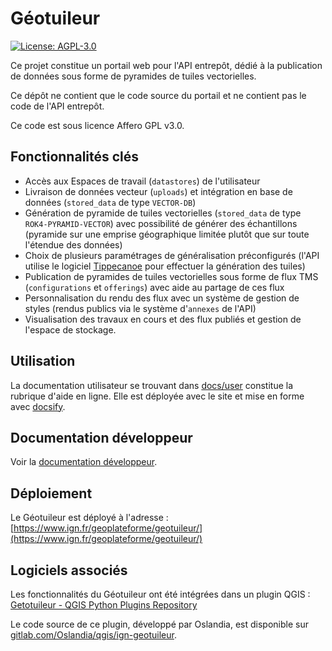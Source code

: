 # Géotuileur

[![License: AGPL-3.0](https://img.shields.io/badge/License-AGPL--3.0-blue.svg)](LICENSE)

Ce projet constitue un portail web pour l'API entrepôt, dédié à la publication de données sous forme de pyramides de tuiles vectorielles.

Ce dépôt ne contient que le code source du portail et ne contient pas le code de l'API entrepôt.

Ce code est sous licence Affero GPL v3.0.

## Fonctionnalités clés

-   Accès aux Espaces de travail (`datastores`) de l'utilisateur
-   Livraison de données vecteur (`uploads`) et intégration en base de données (`stored_data` de type `VECTOR-DB`)
-   Génération de pyramide de tuiles vectorielles (`stored_data` de type `ROK4-PYRAMID-VECTOR`) avec possibilité de générer des échantillons (pyramide sur une emprise géographique limitée plutôt que sur toute l'étendue des données)
-   Choix de plusieurs paramétrages de généralisation préconfigurés (l'API utilise le logiciel [Tippecanoe](https://github.com/mapbox/tippecanoe) pour effectuer la génération des tuiles)
-   Publication de pyramides de tuiles vectorielles sous forme de flux TMS (`configurations` et `offerings`) avec aide au partage de ces flux
-   Personnalisation du rendu des flux avec un système de gestion de styles (rendus publics via le système d'`annexes` de l'API)
-   Visualisation des travaux en cours et des flux publiés et gestion de l'espace de stockage.

## Utilisation

La documentation utilisateur se trouvant dans [docs/user](docs/user) constitue la rubrique d'aide en ligne. Elle est déployée avec le site et mise en forme avec [docsify](https://github.com/docsifyjs/docsify).

## Documentation développeur

Voir la [documentation développeur](docs/developer/README.md).

## Déploiement

Le Géotuileur est déployé à l'adresse : [https://www.ign.fr/geoplateforme/geotuileur/](https://www.ign.fr/geoplateforme/geotuileur/)

## Logiciels associés

Les fonctionnalités du Géotuileur ont été intégrées dans un plugin QGIS : [Getotuileur - QGIS Python Plugins Repository](https://plugins.qgis.org/plugins/geotuileur/)

Le code source de ce plugin, développé par Oslandia, est disponible sur [gitlab.com/Oslandia/qgis/ign-geotuileur](https://gitlab.com/Oslandia/qgis/ign-geotuileur).
